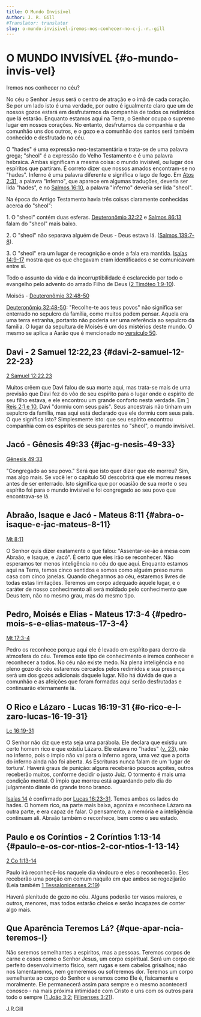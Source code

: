 ```yaml
---
title: O Mundo Invisível
Author: J. R. Gill
#Translator: translator
slug: o-mundo-invisivel-iremos-nos-conhecer-no-c-j.-r.-gill
---
```


# O MUNDO INVISÍVEL {#o-mundo-invis-vel}

Iremos nos conhecer no céu?

No céu o Senhor Jesus será o centro de atração e o imã de cada coração. Se por um lado isto é uma verdade, por outro é igualmente claro que um de nossos gozos estará em desfrutarmos da companhia de todos os redimidos que lá estarão. Enquanto estamos aqui na Terra, o Senhor ocupa o supremo lugar em nossos corações. No entanto, desfrutamos da companhia e da comunhão uns dos outros, e o gozo e a comunhão dos santos será também conhecido e desfrutado no céu.

O &quot;hades&quot; é uma expressão neo-testamentária e trata-se de uma palavra grega; &quot;sheol&quot; é a expressão do Velho Testamento e é uma palavra hebraica. Ambas significam a mesma coisa: o mundo invisível, ou lugar dos espíritos que partiram. É correto dizer que nossos amados encontram-se no &quot;hades&quot;. Inferno é uma palavra diferente e significa o lago de fogo. Em [Atos 2:31](http://mysword.info/b?r=Act_2:31), a palavra &quot;inferno&quot;, que aparece em algumas traduções, deveria ser lida &quot;hades&quot;, e no [Salmos 16:10](http://mysword.info/b?r=Psa_16:10), a palavra &quot;inferno&quot; deveria ser lida &quot;sheol&quot;.

Na época do Antigo Testamento havia três coisas claramente conhecidas acerca do &quot;sheol&quot;:

​1\. O &quot;sheol&quot; contém duas esferas. [Deuteronômio 32:22](http://mysword.info/b?r=Deu_32:22) e [Salmos 86:13](http://mysword.info/b?r=Psa_86:13) falam do &quot;sheol&quot; mais baixo.

​2\. O &quot;sheol&quot; não separava alguém de Deus - Deus estava lá. ([Salmos 139:7-8](http://mysword.info/b?r=Psa_139:7-8)).

​3\. O &quot;sheol&quot; era um lugar de recognição e onde a fala era mantida. [Isaías 14:9-17](http://mysword.info/b?r=Isa_14:9-17) mostra que os que chegavam eram identificados e se comunicavam entre si.

Todo o assunto da vida e da incorruptibilidade é esclarecido por todo o evangelho pelo advento do amado Filho de Deus ([2 Timóteo 1:9-10](http://mysword.info/b?r=2Ti_1:9-10)).

Moisés - [Deuteronômio 32:48-50](http://mysword.info/b?r=Deu_32:48-50)

[Deuteronômio 32:48-50](http://mysword.info/b?r=Deu_32:48-50): &quot;Recolhe-te aos teus povos&quot; não significa ser enterrado no sepulcro da família, como muitos podem pensar. Aquela era uma terra estranha, portanto não poderia ser uma referência ao sepulcro da família. O lugar da sepultura de Moisés é um dos mistérios deste mundo. O mesmo se aplica a Aarão que é mencionado no [versículo 50](http://mysword.info/b?r=Deu_32:50).

## Davi - 2 Samuel 12:22,23 {#davi-2-samuel-12-22-23}

[2 Samuel 12:22,23](http://mysword.info/b?r=2Sa_12:22,23)

Muitos crêem que Davi falou de sua morte aqui, mas trata-se mais de uma previsão que Davi fez do vôo de seu espírito para o lugar onde o espírito de seu filho estava, e ele encontrou um grande conforto nesta verdade. Em [1 Reis 2:1 e 10](http://mysword.info/b?r=1Ki_2:1,10), Davi &quot;dormiu com seus pais&quot;. Seus ancestrais não tinham um sepulcro da família, mas aqui está declarado que ele dormiu com seus pais. O que significa isto? Simplesmente isto: que seu espírito encontrou companhia com os espíritos de seus parentes no &quot;sheol&quot;, o mundo invisível.

## Jacó - Gênesis 49:33 {#jac-g-nesis-49-33}

[Gênesis 49:33](http://mysword.info/b?r=Gen_49:33)

&quot;Congregado ao seu povo.&quot; Será que isto quer dizer que ele morreu? Sim, mas algo mais. Se você ler o capítulo 50 descobrirá que ele morreu meses antes de ser enterrado. Isto significa que por ocasião de sua morte o seu espírito foi para o mundo invisível e foi congregado ao seu povo que encontrava-se lá.

## Abraão, Isaque e Jacó - Mateus 8:11 {#abra-o-isaque-e-jac-mateus-8-11}

[Mt 8:11](http://mysword.info/b?r=Mat_8:11)

O Senhor quis dizer exatamente o que falou: &quot;Assentar-se-ão à mesa com Abraão, e Isaque, e Jacó&quot;. É certo que eles irão se reconhecer. Não esperamos ter menos inteligência no céu do que aqui. Enquanto estamos aqui na Terra, temos cinco sentidos e somos como alguém preso numa casa com cinco janelas. Quando chegarmos ao céu, estaremos livres de todas estas limitações. Teremos um corpo adequado àquele lugar, e o caráter de nosso conhecimento ali será moldado pelo conhecimento que Deus tem, não no mesmo grau, mas do mesmo tipo.

## Pedro, Moisés e Elias - Mateus 17:3-4 {#pedro-mois-s-e-elias-mateus-17-3-4}

[Mt 17:3-4](http://mysword.info/b?r=Mat_17:3-4)

Pedro os reconhece porque aqui ele é levado em espírito para dentro da atmosfera do céu. Teremos este tipo de conhecimento e iremos conhecer e reconhecer a todos. No céu não existe medo. Na plena inteligência e no pleno gozo do céu estaremos cercados pelos redimidos e sua presença será um dos gozos adicionais daquele lugar. Não há dúvida de que a comunhão e as afeições que foram formadas aqui serão desfrutadas e continuarão eternamente lá.

## O Rico e Lázaro - Lucas 16:19-31 {#o-rico-e-l-zaro-lucas-16-19-31}

[Lc 16:19-31](http://mysword.info/b?r=Luk_16:19-31)

O Senhor não diz que esta seja uma parábola. Ele declara que existiu um certo homem rico e que existiu Lázaro. Ele estava no &quot;hades&quot; ([v. 23](http://mysword.info/b?r=Luk_16:23)), não no inferno, pois o ímpio não vai para o inferno agora, uma vez que a porta do inferno ainda não foi aberta. As Escrituras nunca falam de um &#039;lugar de tortura&#039;. Haverá graus de punição: alguns receberão poucos açoites, outros receberão muitos, conforme decidir o justo Juiz. O tormento é mais uma condição mental. O ímpio que morreu está aguardando pelo dia do julgamento diante do grande trono branco.

[Isaías 14](http://mysword.info/b?r=Isa_14) é confirmado por [Lucas 16:23-31](http://mysword.info/b?r=Luk_16:23,31). Temos ambos os lados do hades. O homem rico, na parte mais baixa, agoniza e reconhece Lázaro na outra parte, e era capaz de falar. O pensamento, a memória e a inteligência continuam ali. Abraão também o reconhece, bem como o seu estado.

## Paulo e os Coríntios - 2 Coríntios 1:13-14 {#paulo-e-os-cor-ntios-2-cor-ntios-1-13-14}

[2 Co 1:13-14](http://mysword.info/b?r=2Co_1:13-14)

Paulo irá reconhecê-los naquele dia vindouro e eles o reconhecerão. Eles receberão uma porção em comum naquilo em que ambos se regozijarão (Leia também [1 Tessalonicenses 2:19](http://mysword.info/b?r=1Th_2:19))

Haverá plenitude de gozo no céu. Alguns poderão ter vasos maiores, e outros, menores, mas todos estarão cheios e serão incapazes de conter algo mais.

## Que Aparência Teremos Lá? {#que-apar-ncia-teremos-l}

Não seremos semelhantes a espíritos, mas a pessoas. Teremos corpos de carne e ossos como o Senhor Jesus, um corpo espiritual. Será um corpo de perfeito desenvolvimento físico, sem rugas e sem cabelos grisalhos; não nos lamentaremos, nem gemeremos ou sofreremos dor. Teremos um corpo semelhante ao corpo do Senhor e seremos como Ele é, fisicamente e moralmente. Ele permanecerá assim para sempre e o mesmo acontecerá conosco - na mais próxima intimidade com Cristo e uns com os outros para todo o sempre ([1 João 3:2](http://mysword.info/b?r=1Jo_3:2); [Filipenses 3:21](http://mysword.info/b?r=Php_3:21)).

J.R.Gill